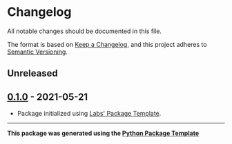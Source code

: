 <!-- MAKE A GREAT CHANGELOG
    https://keepachangelog.com/en/1.0.0/
    -->

# Changelog
All notable changes should be documented in this file.

The format is based on [Keep a Changelog](https://keepachangelog.com/en/1.0.0/),
and this project adheres to [Semantic Versioning](https://semver.org/spec/v2.0.0.html).

## Unreleased

## [0.1.0] - 2021-05-21

- Package initialized using [Labs' Package Template](https://github.com/tr/trlabs_python_cookiecutter_template).

<!-- Use below as a template to add another version to changelog -->
<!--
## next-version - current date %Y-%m-%d

### Added
- ...

### Changed
- ...

### Removed
- ...
-->

[Unreleased]: https://github.com/tr/trlabs_packageName/compare
[0.1.0]: python-practice/releases/

<!-- You can add links to future versions like this -->
<!-- [0.1.1]: python-practice/releases/tags/v0.1.1 -->

---

**This package was generated using the [Python Package Template](https://python.labs.thomsonreuters.com/)**
